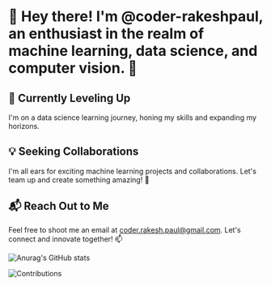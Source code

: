 # 👋 Hey there! I'm @coder-rakeshpaul, an enthusiast in the realm of machine learning, data science, and computer vision. 🚀

## 🌱 Currently Leveling Up
I'm on a data science learning journey, honing my skills and expanding my horizons.

## 💡 Seeking Collaborations
I'm all ears for exciting machine learning projects and collaborations. Let's team up and create something amazing! 🤝

## 📬 Reach Out to Me
Feel free to shoot me an email at coder.rakesh.paul@gmail.com. Let's connect and innovate together! 📫


![Anurag's GitHub stats](https://github-readme-stats.vercel.app/api?username=coder-rakeshpaul&show=reviews,discussions_started,discussions_answered,prs_merged,prs_merged_percentage)

![Contributions](https://github.com/coder-rakeshpaul)

<!---
coder-rakeshpaul/coder-rakeshpaul is a ✨ special ✨ repository because its `README.md` (this file) appears on your GitHub profile.
You can click the Preview link to take a look at your changes.
--->
